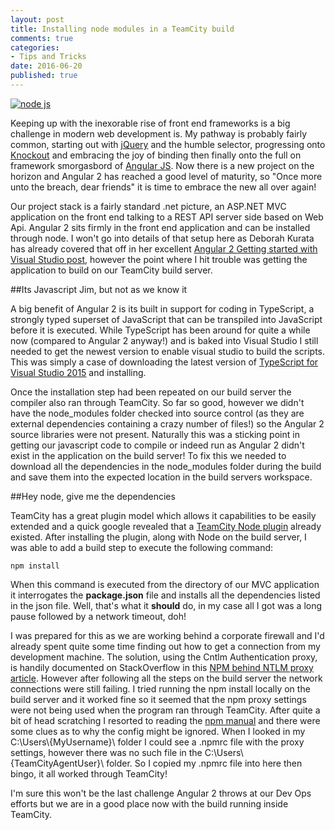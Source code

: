 ```yaml
---
layout: post
title: Installing node modules in a TeamCity build
comments: true
categories:
- Tips and Tricks
date: 2016-06-20
published: true
---
```


[<img src="https://googledrive.com/host/0Bx-8nw9dhAQcN1lWbU1SLW91bEk/nodejs-logo.jpg" class="alignleft" title="node js" />](https://nodejs.org)

Keeping up with the inexorable rise of front end frameworks is a big challenge in modern web development is. My pathway is probably fairly common, starting out with [jQuery](https://jquery.com/) and the humble selector, progressing onto [Knockout](http://knockoutjs.com/) and embracing the joy of binding then finally onto the full on framework smorgasbord of [Angular JS](https://angularjs.org/). Now there is a new project on the horizon and Angular 2 has reached a good level of maturity, so "Once more unto the breach, dear friends" it is time to embrace the new all over again!

Our project stack is a fairly standard .net picture, an ASP.NET MVC application on the front end talking to a REST API server side based on Web Api. Angular 2 sits firmly in the front end application and can be installed through node. I won't go into details of that setup here as Deborah Kurata has already covered that off in her excellent [Angular 2 Getting started with Visual Studio post](http://blogs.msmvps.com/deborahk/angular-2-getting-started-with-a-visual-studio-2015-asp-net-4-x-project/), however the point where I hit trouble was getting the application to build on our TeamCity build server.

##Its Javascript Jim, but not as we know it

A big benefit of Angular 2 is its built in support for coding in TypeScript, a strongly typed  superset of JavaScript that can be transpiled into JavaScript before it is executed. While TypeScript has been around for quite a while now (compared to Angular 2 anyway!) and is baked into Visual Studio I still needed to get the newest version to enable visual studio to build the scripts. This was simply a case of downloading the latest version of [TypeScript for Visual Studio 2015](https://www.microsoft.com/en-us/download/details.aspx?id=48593) and installing.

Once the installation step had been repeated on our build server the compiler also ran through TeamCity. So far so good, however we didn't have the node_modules folder checked into source control (as they are external dependencies containing a crazy number of files!) so the Angular 2 source libraries were not present. Naturally this was a sticking point in getting our javascript code to compile or indeed run as Angular 2 didn't exist in the application on the build server! To fix this we needed to download all the dependencies in the node_modules folder during the build and save them into the expected location in the build servers workspace.

##Hey node, give me the dependencies

TeamCity has a great plugin model which allows it capabilities to be easily extended and a quick google revealed that a [TeamCity Node plugin](https://github.com/jonnyzzz/TeamCity.Node) already existed. After installing the plugin, along with Node on the build server, I was able to add a build step to execute the following command:

`npm install`

When this command is executed from the directory of our MVC application it interrogates the **package.json** file and installs all the dependencies listed in the json file. Well, that's what it **should** do, in my case all I got was a long pause followed by a network timeout, doh!

I was prepared for this as we are working behind a corporate firewall and I'd already spent quite some time finding out how to get a connection from my development machine. The solution, using the Cntlm Authentication proxy, is handily documented on StackOverflow in this [NPM behind NTLM proxy article](https://stackoverflow.com/questions/18569054/npm-behind-ntlm-proxy/18570201#18570201). However after following all the steps on the build server the network connections were still failing. I tried running the npm install locally on the build server and it worked fine so it seemed that the npm proxy settings were not being used when the program ran through TeamCity. After quite a bit of head scratching I resorted to reading the [npm manual](https://docs.npmjs.com/files/npmrc) and there were some clues as to why the config might be ignored. When I looked in my C:\Users\\{MyUsername}\ folder I could see a .npmrc file with the proxy settings, however there was no such file in the C:\Users\\{TeamCityAgentUser}\ folder. So I copied my .npmrc file into here then bingo, it all worked through TeamCity!

I'm sure this won't be the last challenge Angular 2 throws at our Dev Ops efforts but we are in a good place now with the build running inside TeamCity.